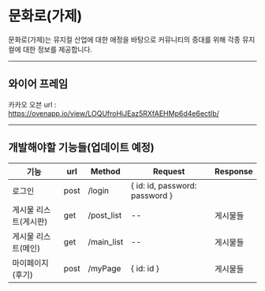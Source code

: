 # 문화로(가제)

문화로(가제)는 뮤지컬 산업에 대한 애정을 바탕으로 커뮤니티의 증대를 위해 각종 뮤지컬에 대한 정보를 제공합니다.

<hr>

## 와이어 프레임

카카오 오븐 url :
https://ovenapp.io/view/LOQUfroHiJEaz5RXfAEHMp6d4e6ectIb/

<hr>

## 개발해야할 기능들(업데이트 예정)

| 기능                  | url  | Method     | Request                        | Response |
| --------------------- | ---- | ---------- | ------------------------------ | -------- |
| 로그인                | post | /login     | { id: id, password: password } |          |
| 게시물 리스트(게시판) | get  | /post_list | --                             | 게시물들 |
| 게시물 리스트(메인)   | get  | /main_list | --                             | 게시물들 |
| 마이페이지(후기)      | post | /myPage    | { id: id }                     | 게시물들 |
